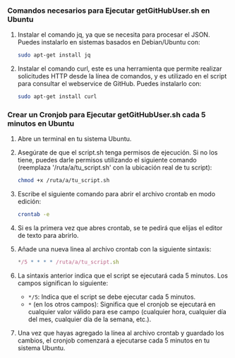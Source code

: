 ### Comandos necesarios para Ejecutar getGitHubUser.sh en Ubuntu

1. Instalar el comando jq, ya que se necesita para procesar el JSON. Puedes instalarlo en sistemas basados en Debian/Ubuntu con:

   ```bash
   sudo apt-get install jq

2. Instalar el comando curl, este es una herramienta que permite realizar solicitudes HTTP desde la línea de comandos, y es utilizado en el script para consultar el webservice de GitHub. Puedes instalarlo con:

   ```bash
   sudo apt-get install curl

### Crear un Cronjob para Ejecutar getGitHubUser.sh cada 5 minutos en Ubuntu

1. Abre un terminal en tu sistema Ubuntu.
2. Asegúrate de que el script.sh  tenga permisos de ejecución. Si no los tiene, puedes darle permisos utilizando el siguiente comando (reemplaza '/ruta/a/tu_script.sh' con la ubicación  real de tu script):

   ```bash
   chmod +x /ruta/a/tu_script.sh

3. Escribe el siguiente comando para abrir el archivo crontab en modo edición:

   ```bash
   crontab -e

4. Si es la primera vez que abres crontab, se te pedirá que elijas el editor de texto para abrirlo.
5. Añade una nueva linea al archivo crontab con la siguiente sintaxis:

   ```javascript
   */5 * * * * /ruta/a/tu_script.sh

6. La sintaxis anterior indica que el script se ejecutará cada 5 minutos. Los campos significan lo siguiente:
   - `*/5`: Indica que el script se debe ejecutar cada 5 minutos.
   - `*` (en los otros campos): Significa que el cronjob se ejecutará en cualquier valor válido para ese campo (cualquier hora, cualquier día del mes, cualquier día de la semana, etc.).

7. Una vez que hayas agregado la línea al archivo crontab y guardado los cambios, el cronjob comenzará a ejecutarse cada 5 minutos en tu sistema Ubuntu.
